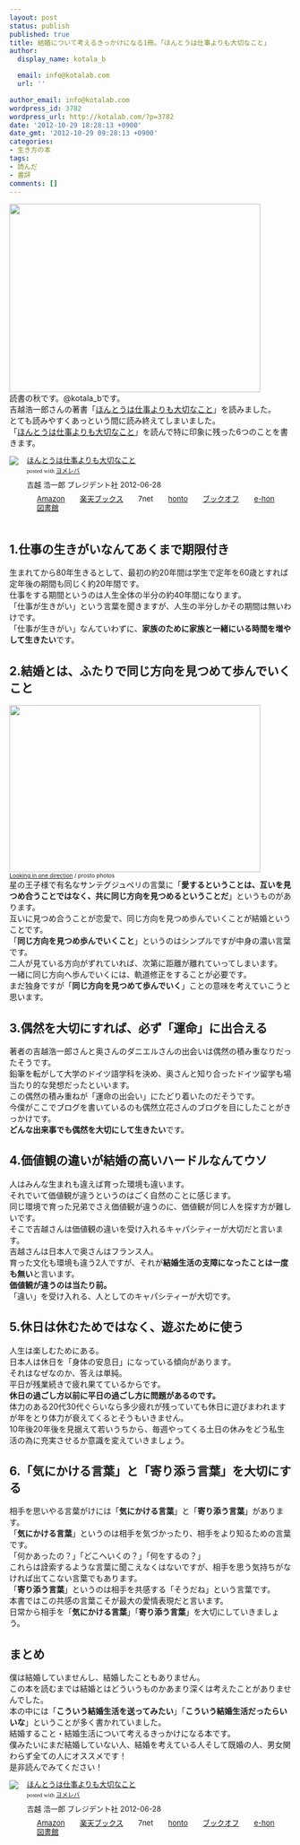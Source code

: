 ```yaml
---
layout: post
status: publish
published: true
title: 結婚について考えるきっかけになる1冊。「ほんとうは仕事よりも大切なこと」
author:
  display_name: kotala_b

  email: info@kotalab.com
  url: ''

author_email: info@kotalab.com
wordpress_id: 3782
wordpress_url: http://kotalab.com/?p=3782
date: '2012-10-29 18:28:13 +0900'
date_gmt: '2012-10-29 09:28:13 +0900'
categories:
- 生き方の本
tags:
- 読んだ
- 書評
comments: []
---
```

<p><a href="http://kotalab.com/wp-content/uploads/shigotoyoritaisetu_121029.jpg" target="_blank"><img src="http://kotalab.com/wp-content/uploads/shigotoyoritaisetu_121029.jpg" alt="" title="shigotoyoritaisetu_121029" width="448" height="336" class="alignnone size-full wp-image-3792" /></a><br />
読書の秋です。@kotala_bです。<br />
吉越浩一郎さんの著書「<a href="http://www.amazon.co.jp/exec/obidos/asin/4833420155/same-22/" rel="nofollow" name="booklink" target="_blank">ほんとうは仕事よりも大切なこと</a>」を読みました。<br />
とても読みやすくあっという間に読み終えてしまいました。<br />
「<a href="http://www.amazon.co.jp/exec/obidos/asin/4833420155/same-22/" rel="nofollow" name="booklink" target="_blank">ほんとうは仕事よりも大切なこと</a>」を読んで特に印象に残った6つのことを書きます。</p>
<div class="booklink-box" style="text-align:left;padding-bottom:20px;font-size:small;/zoom: 1;overflow: hidden;">
<div class="booklink-image" style="float:left;margin:0 15px 10px 0;"><a href="http://www.amazon.co.jp/exec/obidos/asin/4833420155/same-22/" name="booklink" rel="nofollow" target="_blank"><img src="http://ecx.images-amazon.com/images/I/31OTzTaZU8L._SL160_.jpg" style="border: none;" /></a></div>
<div class="booklink-info" style="line-height:120%;/zoom: 1;overflow: hidden;">
<div class="booklink-name" style="margin-bottom:10px;line-height:120%"><a href="http://www.amazon.co.jp/exec/obidos/asin/4833420155/same-22/" rel="nofollow" name="booklink" target="_blank">ほんとうは仕事よりも大切なこと</a>
<div class="booklink-powered-date" style="font-size:8pt;margin-top:5px;font-family:verdana;line-height:120%">posted with <a href="http://yomereba.com" target="_blank">ヨメレバ</a></div>
</div>
<div class="booklink-detail" style="margin-bottom:5px;">吉越 浩一郎 プレジデント社 2012-06-28    </div>
<div class="booklink-link2" style="margin-top:10px;">
<div class="shoplinkamazon" style="display:inline;margin-right:5px;background: url('http://img.yomereba.com/tam_y.gif') 0 0 no-repeat;padding: 2px 0 2px 18px;white-space: nowrap;"><a href="http://www.amazon.co.jp/exec/obidos/asin/4833420155/same-22/" rel="nofollow" target="_blank" title="アマゾン" >Amazon</a></div>
<div class="shoplinkrakuten" style="display:inline;margin-right:5px;background: url('http://img.yomereba.com/tam_y.gif') 0 -50px no-repeat;padding: 2px 0 2px 18px;white-space: nowrap;"><a href="http://hb.afl.rakuten.co.jp/hgc/0fa7afc8.bbfc196a.0fa7afc9.d56c38f1/?pc=http%3A%2F%2Fbooks.rakuten.co.jp%2Frb%2F11759643%2F%3Fscid%3Daf_ich_link_urltxt%26m%3Dhttp%3A%2F%2Fm.rakuten.co.jp%2Fev%2Fbook%2F" rel="nofollow" target="_blank" title="楽天ブックス" >楽天ブックス</a></div>
<div class="shoplinkseven" style="display:inline;margin-right:5px;background: url('http://img.yomereba.com/tam_y.gif') 0 -100px no-repeat;padding: 2px 0 2px 18px;white-space: nowrap;"><span class="removed_link" title="http://click.linksynergy.com/fs-bin/click?id=d2yYUp776R4&amp;subid=&amp;offerid=197738.1&amp;type=10&amp;tmpid=1787&amp;RD_PARM1=http%253A%252F%252Fwww.7netshopping.jp%252Fbooks%252Fsearch_result%252F%253Fctgy%253Dbooks%2526code%253D4833420155">7net</span></div>
<div class="shoplinkbk1" style="display:inline;margin-right:5px;background: url('http://img.yomereba.com/tam_y.gif') 0 -150px no-repeat;padding: 2px 0 2px 18px;white-space: nowrap;"><a href="http://ck.jp.ap.valuecommerce.com/servlet/referral?sid=2967684&pid=881104827&vc_url=http%3A%2F%2Fhonto.jp%2Fnetstore%2Fsearch_021_104833420155.html%3Fsrchf%3D1%26srchGnrNm%3D1" target="_blank" title="bk1" >honto</a></div>
<div class="shoplinkbookoff" style="display:inline;margin-right:5px;background: url('http://img.yomereba.com/tam_y.gif') 0 -200px no-repeat;padding: 2px 0 2px 18px;white-space: nowrap;"><a href="http://click.linksynergy.com/fs-bin/click?id=d2yYUp776R4&subid=&offerid=169505.1&type=10&tmpid=3677&RD_PARM1=http%253A%252F%252Fwww.bookoffonline.co.jp%252Fdisplay%252FL001%252Cbg%253D12%252Cq%253D97848334201510" rel="nofollow" target="_blank" title="ブックオフオンライン" >ブックオフ</a></div>
<div class="shoplinkehon" style="display:inline;margin-right:5px;background: url('http://img.yomereba.com/tam_y.gif') 0 -250px no-repeat;padding: 2px 0 2px 18px;white-space: nowrap;"><a href="http://ck.jp.ap.valuecommerce.com/servlet/referral?sid=2967684&pid=881104827&vc_url=http%3A%2F%2Fwww.e-hon.ne.jp%2Fbec%2FSA%2FDetail%3FrefISBN%3D4833420155" target="_blank" title="e-hon" >e-hon</a></div>
<div class="shoplinktoshokan" style="display:inline;margin-right:5px;background: url('http://img.yomereba.com/tam_y.gif') 0 -300px no-repeat;padding: 2px 0 2px 18px;white-space: nowrap;"><a href="http://calil.jp/book/4833420155" rel="nofollow" target="_blank" title="図書館" >図書館</a></div>
</div>
</div>
<div class="booklink-footer" style="clear: left"></div>
</div>
<p><!--more--></p>
<h2>1.仕事の生きがいなんてあくまで期限付き</h2>
<p>生まれてから80年生きるとして、最初の約20年間は学生で定年を60歳とすれば定年後の期間も同じく約20年間です。<br />
仕事をする期間というのは人生全体の半分の約40年間になります。<br />
「仕事が生きがい」という言葉を聞きますが、人生の半分しかその期間は無いわけです。<br />
「仕事が生きがい」なんていわずに、<strong>家族のために家族と一緒にいる時間を増やして生きたい</strong>です。</p>
<h2>2.結婚とは、ふたりで同じ方向を見つめて歩んでいくこと</h2>
<p><a href="http://kotalab.com/wp-content/uploads/shigotoyoritaisetu_121029_01.jpg" target="_blank"><img src="http://kotalab.com/wp-content/uploads/shigotoyoritaisetu_121029_01.jpg" alt="" title="shigotoyoritaisetu_121029_01" width="448" height="298" class="alignnone size-full wp-image-3793" /></a><br />
<span style="font-size:10px;"><a href="http://www.flickr.com/photos/prosto/2682189669/" target="_blank">Looking in one direction</a> / prosto photos</span><br />
星の王子様で有名なサンテグジュペリの言葉に「<strong>愛するということは、互いを見つめ合うことではなく、共に同じ方向を見つめるということだ</strong>」というものがあります。<br />
互いに見つめ合うことが恋愛で、同じ方向を見つめ歩んでいくことが結婚ということです。<br />
「<strong>同じ方向を見つめ歩んでいくこと</strong>」というのはシンプルですが中身の濃い言葉です。<br />
二人が見ている方向がずれていれば、次第に距離が離れていってしまいます。<br />
一緒に同じ方向へ歩んでいくには、軌道修正をすることが必要です。<br />
まだ独身ですが「<strong>同じ方向を見つめて歩んでいく</strong>」ことの意味を考えていこうと思います。</p>
<h2>3.偶然を大切にすれば、必ず「運命」に出合える</h2>
<p>著者の吉越浩一郎さんと奥さんのダニエルさんの出会いは偶然の積み重なりだったそうです。<br />
鉛筆を転がして大学のドイツ語学科を決め、奥さんと知り合ったドイツ留学も場当たり的な発想だったといいます。<br />
この偶然の積み重ねが「運命の出会い」にたどり着いたのだそうです。<br />
今僕がここでブログを書いているのも偶然立花さんのブログを目にしたことがきっかけです。<br />
<strong>どんな出来事でも偶然を大切にして生きたい</strong>です。</p>
<h2>4.価値観の違いが結婚の高いハードルなんてウソ</h2>
<p>人はみんな生まれも違えば育った環境も違います。<br />
それでいて価値観が違うというのはごく自然のことに感じます。<br />
同じ環境で育った兄弟でさえ価値観が違うのに、価値観が同じ人を探す方が難しいです。<br />
そこで吉越さんは価値観の違いを受け入れるキャパシティーが大切だと言います。<br />
吉越さんは日本人で奥さんはフランス人。<br />
育った文化も環境も違う2人ですが、それが<strong>結婚生活の支障になったことは一度も無い</strong>と言います。<br />
<strong>価値観が違うのは当たり前。</strong><br />
「違い」を受け入れる、人としてのキャパシティーが大切です。</p>
<h2>5.休日は休むためではなく、遊ぶために使う</h2>
<p>人生は楽しむためにある。<br />
日本人は休日を「身体の安息日」になっている傾向があります。<br />
それはなぜなのか、答えは単純。<br />
平日が残業続きで疲れ果てているからです。<br />
<strong>休日の過ごし方以前に平日の過ごし方に問題があるのです。</strong><br />
体力のある20代30代ぐらいなら多少疲れが残っていても休日に遊びまわれますが年をとり体力が衰えてくるとそうもいきません。<br />
10年後20年後を見据えて若いうちから、毎週やってくる土日の休みをどう私生活の為に充実させるか意識を変えていきましょう。</p>
<h2>6.「気にかける言葉」と「寄り添う言葉」を大切にする</h2>
<p>相手を思いやる言葉がけには「<strong>気にかける言葉</strong>」と「<strong>寄り添う言葉</strong>」があります。<br />
「<strong>気にかける言葉</strong>」というのは相手を気づかったり、相手をより知るための言葉です。<br />
「何かあったの？」「どこへいくの？」「何をするの？」<br />
これらは詮索するような言葉に聞こえなくはないですが、相手を思う気持ちがなければ出てこない言葉でもあります。<br />
「<strong>寄り添う言葉</strong>」というのは相手を共感する「そうだね」という言葉です。<br />
本書ではこの共感の言葉こそが最大の愛情表現だと言います。<br />
日常から相手を「<strong>気にかける言葉</strong>」「<strong>寄り添う言葉</strong>」を大切にしていきましょう。</p>
<h2>まとめ</h2>
<p>僕は結婚していませんし、結婚したこともありません。<br />
この本を読むまでは結婚とはどういうものかあまり深くは考えたことがありませんでした。<br />
本の中には「<strong>こういう結婚生活を送ってみたい</strong>」「<strong>こういう結婚生活だったらいいな</strong>」ということが多く書かれていました。<br />
結婚すること・結婚生活について考えるきっかけになる本です。<br />
僕みたいにまだ結婚していない人、結婚を考えている人そして既婚の人、男女関わらず全ての人にオススメです！<br />
是非読んでみてください！</p>
<div class="booklink-box" style="text-align:left;padding-bottom:20px;font-size:small;/zoom: 1;overflow: hidden;">
<div class="booklink-image" style="float:left;margin:0 15px 10px 0;"><a href="http://www.amazon.co.jp/exec/obidos/asin/4833420155/same-22/" name="booklink" rel="nofollow" target="_blank"><img src="http://ecx.images-amazon.com/images/I/31OTzTaZU8L._SL160_.jpg" style="border: none;" /></a></div>
<div class="booklink-info" style="line-height:120%;/zoom: 1;overflow: hidden;">
<div class="booklink-name" style="margin-bottom:10px;line-height:120%"><a href="http://www.amazon.co.jp/exec/obidos/asin/4833420155/same-22/" rel="nofollow" name="booklink" target="_blank">ほんとうは仕事よりも大切なこと</a>
<div class="booklink-powered-date" style="font-size:8pt;margin-top:5px;font-family:verdana;line-height:120%">posted with <a href="http://yomereba.com" target="_blank">ヨメレバ</a></div>
</div>
<div class="booklink-detail" style="margin-bottom:5px;">吉越 浩一郎 プレジデント社 2012-06-28    </div>
<div class="booklink-link2" style="margin-top:10px;">
<div class="shoplinkamazon" style="display:inline;margin-right:5px;background: url('http://img.yomereba.com/tam_y.gif') 0 0 no-repeat;padding: 2px 0 2px 18px;white-space: nowrap;"><a href="http://www.amazon.co.jp/exec/obidos/asin/4833420155/same-22/" rel="nofollow" target="_blank" title="アマゾン" >Amazon</a></div>
<div class="shoplinkrakuten" style="display:inline;margin-right:5px;background: url('http://img.yomereba.com/tam_y.gif') 0 -50px no-repeat;padding: 2px 0 2px 18px;white-space: nowrap;"><a href="http://hb.afl.rakuten.co.jp/hgc/0fa7afc8.bbfc196a.0fa7afc9.d56c38f1/?pc=http%3A%2F%2Fbooks.rakuten.co.jp%2Frb%2F11759643%2F%3Fscid%3Daf_ich_link_urltxt%26m%3Dhttp%3A%2F%2Fm.rakuten.co.jp%2Fev%2Fbook%2F" rel="nofollow" target="_blank" title="楽天ブックス" >楽天ブックス</a></div>
<div class="shoplinkseven" style="display:inline;margin-right:5px;background: url('http://img.yomereba.com/tam_y.gif') 0 -100px no-repeat;padding: 2px 0 2px 18px;white-space: nowrap;"><span class="removed_link" title="http://click.linksynergy.com/fs-bin/click?id=d2yYUp776R4&amp;subid=&amp;offerid=197738.1&amp;type=10&amp;tmpid=1787&amp;RD_PARM1=http%253A%252F%252Fwww.7netshopping.jp%252Fbooks%252Fsearch_result%252F%253Fctgy%253Dbooks%2526code%253D4833420155">7net</span></div>
<div class="shoplinkbk1" style="display:inline;margin-right:5px;background: url('http://img.yomereba.com/tam_y.gif') 0 -150px no-repeat;padding: 2px 0 2px 18px;white-space: nowrap;"><a href="http://ck.jp.ap.valuecommerce.com/servlet/referral?sid=2967684&pid=881104827&vc_url=http%3A%2F%2Fhonto.jp%2Fnetstore%2Fsearch_021_104833420155.html%3Fsrchf%3D1%26srchGnrNm%3D1" target="_blank" title="bk1" >honto</a></div>
<div class="shoplinkbookoff" style="display:inline;margin-right:5px;background: url('http://img.yomereba.com/tam_y.gif') 0 -200px no-repeat;padding: 2px 0 2px 18px;white-space: nowrap;"><a href="http://click.linksynergy.com/fs-bin/click?id=d2yYUp776R4&subid=&offerid=169505.1&type=10&tmpid=3677&RD_PARM1=http%253A%252F%252Fwww.bookoffonline.co.jp%252Fdisplay%252FL001%252Cbg%253D12%252Cq%253D97848334201510" rel="nofollow" target="_blank" title="ブックオフオンライン" >ブックオフ</a></div>
<div class="shoplinkehon" style="display:inline;margin-right:5px;background: url('http://img.yomereba.com/tam_y.gif') 0 -250px no-repeat;padding: 2px 0 2px 18px;white-space: nowrap;"><a href="http://ck.jp.ap.valuecommerce.com/servlet/referral?sid=2967684&pid=881104827&vc_url=http%3A%2F%2Fwww.e-hon.ne.jp%2Fbec%2FSA%2FDetail%3FrefISBN%3D4833420155" target="_blank" title="e-hon" >e-hon</a></div>
<div class="shoplinktoshokan" style="display:inline;margin-right:5px;background: url('http://img.yomereba.com/tam_y.gif') 0 -300px no-repeat;padding: 2px 0 2px 18px;white-space: nowrap;"><a href="http://calil.jp/book/4833420155" rel="nofollow" target="_blank" title="図書館" >図書館</a></div>
</div>
</div>
<div class="booklink-footer" style="clear: left"></div>
</div>

